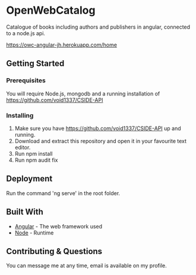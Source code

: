 # OpenWebCatalog

Catalogue of books including authors and publishers in angular, connected to a node.js api.

https://owc-angular-jh.herokuapp.com/home

## Getting Started

### Prerequisites

You will require Node.js, mongodb and a running installation of https://github.com/void1337/CSIDE-API


### Installing

1. Make sure you have https://github.com/void1337/CSIDE-API up and running.
2. Download and extract this repository and open it in your favourite text editor.
3. Run npm install
4. Run npm audit fix

## Deployment

Run the command 'ng serve' in the root folder.

## Built With

* [Angular](https://angular.io/) - The web framework used
* [Node](https://nodejs.org/en/) - Runtime

## Contributing & Questions

You can message me at any time, email is available on my profile.
